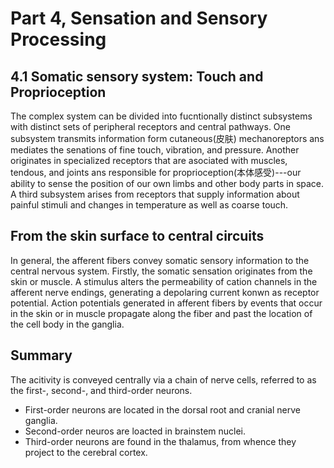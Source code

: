 # Part 4, Sensation and Sensory Processing

## 4.1 Somatic sensory system: Touch and Proprioception

The complex system can be divided into fucntionally distinct subsystems with
distinct sets of peripheral receptors and central pathways. One subsystem
transmits information form cutaneous(皮肤) mechanoreptors ans mediates the 
senations of fine touch, vibration, and pressure. Another originates in
specialized receptors that are asociated with muscles, tendous, and joints ans
responsible for proprioception(本体感受)---our ability to sense the position of
our own limbs and other body parts in space. A third subsystem arises from
receptors that supply information about painful stimuli and changes in
temperature as well as coarse touch. 

## From the skin surface to central circuits
In general, the afferent fibers convey somatic sensory information to the central nervous
system. Firstly, the somatic sensation originates from the skin or muscle. A
stimulus alters the permeability of cation channels in the afferent nerve
endings, generating a depolaring current konwn as receptor potential.
Action potentials generated in afferent fibers by events that occur in the skin
or in muscle propagate along the fiber and past the location of the cell body
in the ganglia. 


## Summary
The acitivity is conveyed centrally via a chain of nerve cells, referred to as
the first-, second-, and third-order neurons.
- First-order neurons are located in the dorsal root and cranial nerve ganglia.
- Second-order neuros are loacted in brainstem nuclei.
- Third-order neurons are found in the thalamus, from whence they project to
the cerebral cortex.

